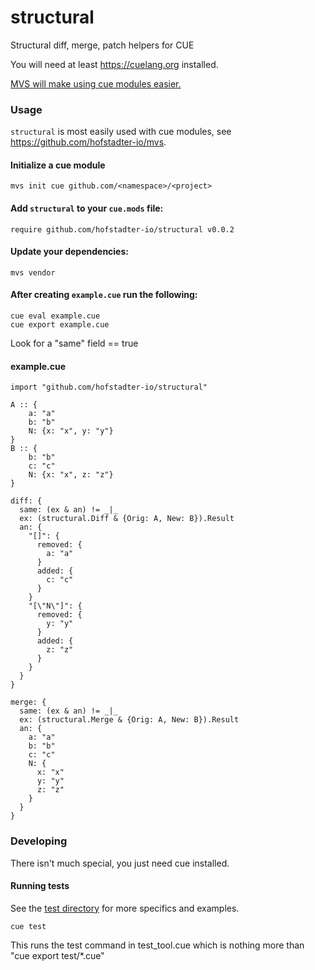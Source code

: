 # structural

Structural diff, merge, patch helpers for CUE

You will need at least https://cuelang.org installed.

[MVS will make using cue modules easier.](https://github.com/hofstadter-io/mvs)

### Usage

`structural` is most easily used with cue modules,
see https://github.com/hofstadter-io/mvs.

#### Initialize a cue module

```
mvs init cue github.com/<namespace>/<project>
```

#### Add `structural` to your `cue.mods` file:

```
require github.com/hofstadter-io/structural v0.0.2
```

#### Update your dependencies:

```
mvs vendor
```

#### After creating `example.cue` run the following:

```
cue eval example.cue
cue export example.cue
```

Look for a "same" field == true


#### example.cue

```
import "github.com/hofstadter-io/structural"

A :: {
	a: "a"
	b: "b"
	N: {x: "x", y: "y"}
}
B :: {
	b: "b"
	c: "c"
	N: {x: "x", z: "z"}
}

diff: {
  same: (ex & an) != _|_
  ex: (structural.Diff & {Orig: A, New: B}).Result
  an: {
    "[]": {
      removed: {
        a: "a"
      }
      added: {
        c: "c"
      }
    }
    "[\"N\"]": {
      removed: {
        y: "y"
      }
      added: {
        z: "z"
      }
    }
  }
}

merge: {
  same: (ex & an) != _|_
  ex: (structural.Merge & {Orig: A, New: B}).Result
  an: {
    a: "a"
    b: "b"
    c: "c"
    N: {
      x: "x"
      y: "y"
      z: "z"
    }
  }
}
```

### Developing

There isn't much special, you just need cue installed.

#### Running tests

See the [test directory](./test)
for more specifics and examples.

```
cue test
```

This runs the test command in test_tool.cue
which is nothing more than "cue export test/*.cue"


